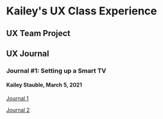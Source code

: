 # Kailey's UX Class Experience


## UX Team Project


## UX Journal

### Journal #1: Setting up a Smart TV
#### Kailey Stauble, March 5, 2021

[Journal 1](https://github.com/UsabilityEngineering/ux-portfolio-kkstauble/blob/master/journal1.md)

[Journal 2](https://github.com/UsabilityEngineering/ux-portfolio-kkstauble/blob/master/journal2.md)
